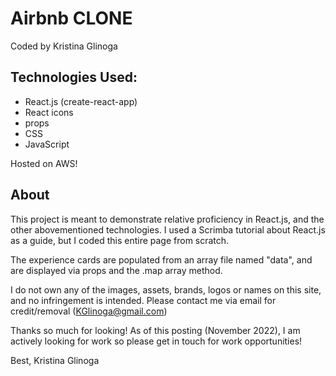 # Airbnb CLONE 

Coded by Kristina Glinoga

## Technologies Used: 

- React.js (create-react-app)
- React icons
- props
- CSS
- JavaScript

Hosted on AWS! 

## About

This project is meant to demonstrate relative proficiency in React.js, and the other abovementioned technologies. 
I used a Scrimba tutorial about React.js as a guide, but I coded this entire page from scratch.

The experience cards are populated from an array file named "data", and are displayed via props and the .map array method.  

I do not own any of the images, assets, brands, logos or names on this site, and no infringement is intended.  Please contact me via email for credit/removal (KGlinoga@gmail.com) 

Thanks so much for looking! As of this posting (November 2022), I am actively looking for work so please get in touch for work opportunities!

Best, 
Kristina Glinoga
